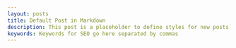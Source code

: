 ```yaml
---
layout: posts
title: Default Post in Markdown
description: This post is a placeholder to define styles for new posts to be built off of.
keywords: Keywords for SEO go here separated by commas
---
```

